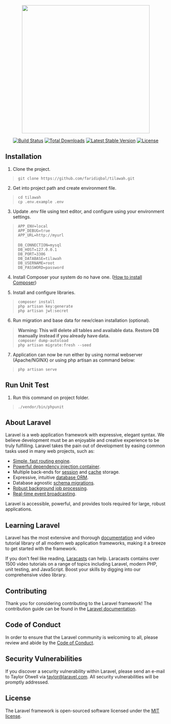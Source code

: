 <p align="center"><img src="https://res.cloudinary.com/dtfbvvkyp/image/upload/v1566331377/laravel-logolockup-cmyk-red.svg" width="400"></p>

<p align="center">
<a href="https://travis-ci.org/laravel/framework"><img src="https://travis-ci.org/laravel/framework.svg" alt="Build Status"></a>
<a href="https://packagist.org/packages/laravel/framework"><img src="https://poser.pugx.org/laravel/framework/d/total.svg" alt="Total Downloads"></a>
<a href="https://packagist.org/packages/laravel/framework"><img src="https://poser.pugx.org/laravel/framework/v/stable.svg" alt="Latest Stable Version"></a>
<a href="https://packagist.org/packages/laravel/framework"><img src="https://poser.pugx.org/laravel/framework/license.svg" alt="License"></a>
</p>

## Installation
1. Clone the project.
>  `git clone https://github.com/faridiqbal/tilawah.git`

2. Get into project path and create environment file.
>  `cd tilawah`<br />`cp .env.example .env`

3. Update .env file using text editor, and configure using your environment settings.
>  `APP_ENV=local`<br />
>  `APP_DEBUG=true`<br />
>  `APP_URL=http://myurl`<br />
>  <br />
>  `DB_CONNECTION=mysql`<br />
>  `DB_HOST=127.0.0.1`<br />
>  `DB_PORT=3306`<br />
>  `DB_DATABASE=tilawah`<br />
>  `DB_USERNAME=root`<br />
>  `DB_PASSWORD=password`<br />

4. Install Composer your system do no have one. ([How to install Composer](https://getcomposer.org/doc/00-intro.md#installation-linux-unix-macos))

5. Install and configure libraries.
>  `composer install`<br />
>  `php artisan key:generate`<br />
>  `php artisan jwt:secret`<br />

6. Run migration and base data for new/clean installation (optional).
>  **Warning: This will delete all tables and available data. Restore DB manually instead if you already have data.**<br />
>  `composer dump-autoload`<br />
>  `php artisan migrate:fresh --seed`

7. Application can now be run either by using normal webserver (Apache/NGINX) or using php artisan as command below:
>  `php artisan serve`


## Run Unit Test
1. Run this command on project folder.
>  `./vendor/bin/phpunit`


## About Laravel

Laravel is a web application framework with expressive, elegant syntax. We believe development must be an enjoyable and creative experience to be truly fulfilling. Laravel takes the pain out of development by easing common tasks used in many web projects, such as:

- [Simple, fast routing engine](https://laravel.com/docs/routing).
- [Powerful dependency injection container](https://laravel.com/docs/container).
- Multiple back-ends for [session](https://laravel.com/docs/session) and [cache](https://laravel.com/docs/cache) storage.
- Expressive, intuitive [database ORM](https://laravel.com/docs/eloquent).
- Database agnostic [schema migrations](https://laravel.com/docs/migrations).
- [Robust background job processing](https://laravel.com/docs/queues).
- [Real-time event broadcasting](https://laravel.com/docs/broadcasting).

Laravel is accessible, powerful, and provides tools required for large, robust applications.

## Learning Laravel

Laravel has the most extensive and thorough [documentation](https://laravel.com/docs) and video tutorial library of all modern web application frameworks, making it a breeze to get started with the framework.

If you don't feel like reading, [Laracasts](https://laracasts.com) can help. Laracasts contains over 1500 video tutorials on a range of topics including Laravel, modern PHP, unit testing, and JavaScript. Boost your skills by digging into our comprehensive video library.

## Contributing

Thank you for considering contributing to the Laravel framework! The contribution guide can be found in the [Laravel documentation](https://laravel.com/docs/contributions).

## Code of Conduct

In order to ensure that the Laravel community is welcoming to all, please review and abide by the [Code of Conduct](https://laravel.com/docs/contributions#code-of-conduct).

## Security Vulnerabilities

If you discover a security vulnerability within Laravel, please send an e-mail to Taylor Otwell via [taylor@laravel.com](mailto:taylor@laravel.com). All security vulnerabilities will be promptly addressed.

## License

The Laravel framework is open-sourced software licensed under the [MIT license](https://opensource.org/licenses/MIT).
